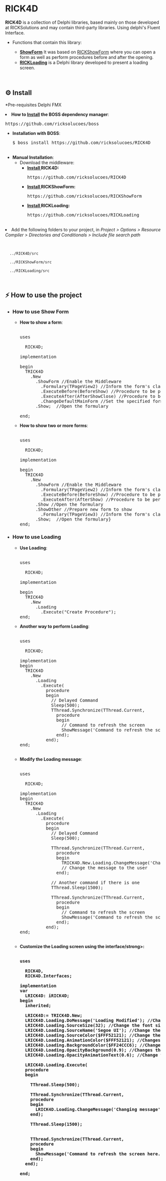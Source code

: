 # RICK4D <br>

<b>RICK4D</b> is a collection of Delphi libraries, based mainly on those developed at RICKSolutions and may contain third-party libraries. Using delphi's Fluent Interface.<p>

<ul>
  <li>Functions that contain this library:<p>
    <ul>
      <li><b><a href="#ShowForm">ShowForm</a></b> It was based on <a href="https://github.com/ricksolucoes/RICKShowForm">RICKShowForm</a> where you can open a form as well as perform procedures before and after the opening.
      <li><b><a href="#Loading">RICKLoading</a></b> is a Delphi library developed to present a loading screen.
    </ul>
</ul>

<br>

<h2>⚙️ Install</h2>
<p>*Pre-requisites Delphi FMX</p>

<li><strong>How to <a href="https://github.com/ricksolucoes/boss">Install</a> the BOSS dependency manager</strong>: <br>
<pre>https://github.com/ricksolucoes/boss</pre>

<ul>
<li><strong>Installation with BOSS</strong>: <br>
<pre>$ boss install https://github.com/ricksolucoes/RICK4D</pre><br>

<li><strong>Manual Installation</strong>: <br><ul>
<li> Download the middleware:<br>
  <ul>
  <li><b><a href="https://github.com/ricksolucoes/RICK4D">Install </a>RICK4D: </b><pre>https://github.com/ricksolucoes/RICK4D</pre>
  <li><b><a href="https://github.com/ricksolucoes/RICKShowForm">Install </a>RICKShowForm: </b><pre>https://github.com/ricksolucoes/RICKShowForm</pre>
  <li><b><a href="https://github.com/ricksolucoes/RICKLoading">Install </a>RICKLoading: </b><pre>https://github.com/ricksolucoes/RICKLoading</pre>
  </ul>
</ul>
  
</ul><br><li>
Add the following folders to your project, in <em>Project &gt; Options &gt; Resource Compiler &gt; Directories and Conditionals &gt; Include file search path</em></li>
<br><pre><code>
  ../RICK4D/src<br>
  ../RICKShowForm/src<br>
  ../RICKLoading/src
  
</code></pre>

<h2>⚡️ How to use the project</h2>

<div id="ShowForm"></div>
<ul> <li> <h3> How to use Show Form </h3>
<ul>
<li><strong>How to show a form</strong>: <br><br>

<pre><span class="pl-k">uses</span>

  RICK4D;

<span class="pl-k">implementation</span>

begin
  TRICK4D
    .New
      .ShowForm //Enable the Middleware
        .Formulary(TPageView2) //Inform the form's class
        .ExecuteBefore(BeforeShow) //Procedure to be performed before show form
        .ExecuteAfter(AfterShowClose) //Procedure to be performed after show form
        .ChangeDefaultMainForm //Set the specified form as the main form
      .Show;  //Open the formulary

end;</span></pre>

<li><strong>How to show two or more forms</strong>: <br><br>

<pre><span class="pl-k">uses</span>

  RICK4D;

<span class="pl-k">implementation</span>

begin
  TRICK4D
    .New
      .ShowForm //Enable the Middleware
        .Formulary(TPageView2) //Inform the form's class
        .ExecuteBefore(BeforeShow) //Procedure to be performed before show form
        .ExecuteAfter(AfterShow) //Procedure to be performed after show form
      .Show //Open the formulary
      .ShowOther //Prepare new form to show
        .Formulary(TPageView3) //Inform the form's class
      .Show;  //Open the formulary}
end;</span></pre>
</ul></ul>

<div id="Loading"></div>
<ul> <li> <h3> How to use Loading </h3>
<ul>

  <li><strong>Use Loading</strong>: <br><br>

<pre><span class="pl-k">uses</span>

  RICK4D;

<span class="pl-k">implementation</span>

begin
  TRICK4D
    .New
      .Loading
        .Execute("Create Procedure");
end;
</span></pre>

<li><strong>Another way to perform Loading</strong>: <br><br>

<pre><span class="pl-k">uses</span>

  RICK4D;

<span class="pl-k">implementation</span>
begin
  TRICK4D
    .New
      .Loading
        .Execute(
          procedure
          begin
            // Delayed Command
            Sleep(500);
            TThread.Synchronize(TThread.Current,
              procedure
              begin
                // Command to refresh the screen
                ShowMessage('Command to refresh the screen here...');
              end);
          end);
end;

</span></pre>

<li><strong>Modify the Loading message</strong>: <br><br>

<pre><span class="pl-k">uses</span>

  RICK4D;

<span class="pl-k">implementation</span>
begin
  TRICK4D
    .New
      .Loading
        .Execute(
          procedure
          begin
            // Delayed Command
            Sleep(500);

            TThread.Synchronize(TThread.Current,
              procedure
              begin
                TRICK4D.New.Loading.ChangeMessage('Changing message');
                // Change the message to the user
              end);

            // Another command if there is one
            TThread.Sleep(1500);

            TThread.Synchronize(TThread.Current,
              procedure
              begin
                // Command to refresh the screen
                ShowMessage('Command to refresh the screen here...');
              end);
          end);
end;

</span></pre>

<li><strong>Customize the Loading screen using the interface/strong>: <br><br>

<pre><span class="pl-k">uses</span>

  RICK4D,
  RICK4D.Interfaces;

<span class="pl-k">implementation</span>
var
  LRICK4D: iRICK4D;
begin
  inherited;

  LRICK4D:= TRICK4D.New;
  LRICK4D.Loading.DoMessage('Loading Modified'); //Changes the initial loading message
  LRICK4D.Loading.SourceSize(32); //Change the font size
  LRICK4D.Loading.SourceName('Segoe UI'); //Change the font type
  LRICK4D.Loading.SourceColor($FFF52121); //Change the font color
  LRICK4D.Loading.AnimationColor($FFF52121); //Changes the color of the animation
  LRICK4D.Loading.BackgroundColor($FF24CCC6); //Changes the color of the loading background
  LRICK4D.Loading.OpacityBackground(0.9); //Changes the opacity of the background;
  LRICK4D.Loading.OpacityAnimationText(0.6); //Change the opacity of text

  LRICK4D.Loading.Execute(
  procedure
  begin

    TThread.Sleep(500);

    TThread.Synchronize(TThread.Current,
    procedure
    begin
      LRICK4D.Loading.ChangeMessage('Changing message'); //Change the message to the user
    end);

    TThread.Sleep(1500);


    TThread.Synchronize(TThread.Current,
    procedure
    begin
      ShowMessage('Command to refresh the screen here...');
    end);
  end);

end;

</span></pre>
</ul></ul>
